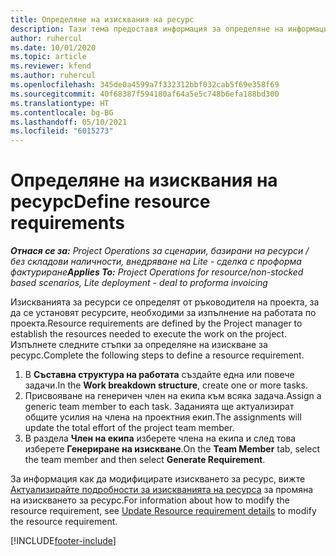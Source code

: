```yaml
---
title: Определяне на изисквания на ресурс
description: Тази тема предоставя информация за определяне на информацията за изисквания на ресурс.
author: ruhercul
ms.date: 10/01/2020
ms.topic: article
ms.reviewer: kfend
ms.author: ruhercul
ms.openlocfilehash: 345de0a4599a7f332312bbf032cab5f69e358f69
ms.sourcegitcommit: 40f68387f594180af64a5e5c748b6efa188bd300
ms.translationtype: HT
ms.contentlocale: bg-BG
ms.lasthandoff: 05/10/2021
ms.locfileid: "6015273"
---
```

# <a name="define-resource-requirements"></a><span data-ttu-id="eb4cc-103">Определяне на изисквания на ресурс</span><span class="sxs-lookup"><span data-stu-id="eb4cc-103">Define resource requirements</span></span>

<span data-ttu-id="eb4cc-104">_**Отнася се за:** Project Operations за сценарии, базирани на ресурси / без складови наличности, внедряване на Lite - сделка с проформа фактуриране_</span><span class="sxs-lookup"><span data-stu-id="eb4cc-104">_**Applies To:** Project Operations for resource/non-stocked based scenarios, Lite deployment - deal to proforma invoicing_</span></span>

<span data-ttu-id="eb4cc-105">Изискванията за ресурси се определят от ръководителя на проекта, за да се установят ресурсите, необходими за изпълнение на работата по проекта.</span><span class="sxs-lookup"><span data-stu-id="eb4cc-105">Resource requirements are defined by the Project manager to establish the resources needed to execute the work on the project.</span></span> <span data-ttu-id="eb4cc-106">Изпълнете следните стъпки за определяне на изискване за ресурс.</span><span class="sxs-lookup"><span data-stu-id="eb4cc-106">Complete the following steps to define a resource requirement.</span></span>

1.  <span data-ttu-id="eb4cc-107">В **Съставна структура на работата** създайте една или повече задачи.</span><span class="sxs-lookup"><span data-stu-id="eb4cc-107">In the **Work breakdown structure**, create one or more tasks.</span></span>
2.  <span data-ttu-id="eb4cc-108">Присвояване на генеричен член на екипа към всяка задача.</span><span class="sxs-lookup"><span data-stu-id="eb4cc-108">Assign a generic team member to each task.</span></span> <span data-ttu-id="eb4cc-109">Заданията ще актуализират общите усилия на члена на проектния екип.</span><span class="sxs-lookup"><span data-stu-id="eb4cc-109">The assignments will update the total effort of the project team member.</span></span>
3.  <span data-ttu-id="eb4cc-110">В раздела **Член на екипа** изберете члена на екипа и след това изберете **Генериране на изискване**.</span><span class="sxs-lookup"><span data-stu-id="eb4cc-110">On the **Team Member** tab, select the team member and then select **Generate Requirement**.</span></span>

<span data-ttu-id="eb4cc-111">За информация как да модифицирате изискването за ресурс, вижте [Актуализирайте подробности за изискванията на ресурса](define-resource-requirements.md) за промяна на изискването за ресурс.</span><span class="sxs-lookup"><span data-stu-id="eb4cc-111">For information about how to modify the resource requirement, see [Update Resource requirement details](define-resource-requirements.md) to modify the resource requirement.</span></span>

[!INCLUDE[footer-include](../includes/footer-banner.md)]